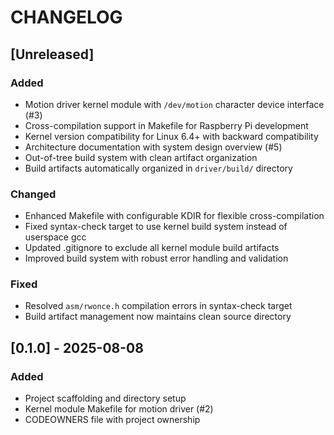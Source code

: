 # CHANGELOG

## [Unreleased]

### Added
- Motion driver kernel module with `/dev/motion` character device interface (#3)
- Cross-compilation support in Makefile for Raspberry Pi development
- Kernel version compatibility for Linux 6.4+ with backward compatibility
- Architecture documentation with system design overview (#5)
- Out-of-tree build system with clean artifact organization
- Build artifacts automatically organized in `driver/build/` directory

### Changed
- Enhanced Makefile with configurable KDIR for flexible cross-compilation
- Fixed syntax-check target to use kernel build system instead of userspace gcc
- Updated .gitignore to exclude all kernel module build artifacts
- Improved build system with robust error handling and validation

### Fixed
- Resolved `asm/rwonce.h` compilation errors in syntax-check target
- Build artifact management now maintains clean source directory

## [0.1.0] - 2025-08-08
### Added
- Project scaffolding and directory setup
- Kernel module Makefile for motion driver (#2)
- CODEOWNERS file with project ownership
